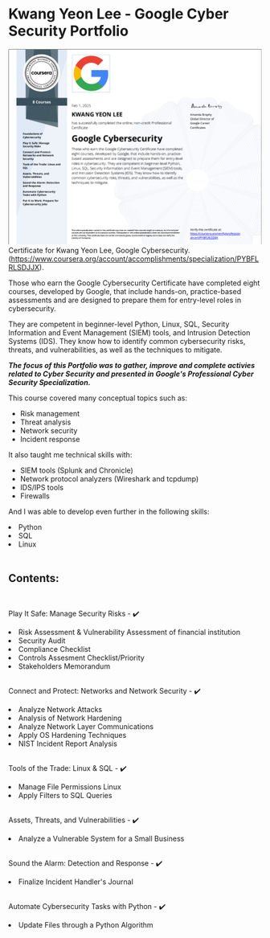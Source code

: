 # Kwang Yeon Lee - Google Cyber Security Portfolio
![Certificate of completion for Google Cybersecurity Professional Certificate for Kwang Yeon Lee](./certificate.png)
Certificate for Kwang Yeon Lee, Google Cybersecurity. (https://www.coursera.org/account/accomplishments/specialization/PYBFLRLSDJJX).


Those who earn the Google Cybersecurity Certificate have completed eight courses, developed by Google, that include hands-on, practice-based assessments and are designed to prepare them for entry-level roles in cybersecurity. 

They are competent in beginner-level Python, Linux, SQL, Security Information and Event Management (SIEM) tools, and Intrusion Detection Systems (IDS). They know how to identify common cybersecurity risks, threats, and vulnerabilities, as well as the techniques to mitigate.

***The focus of this Portfolio was to gather, improve and complete activies related to Cyber Security and presented in Google's Professional Cyber Security Specialization.*** 


This course covered many conceptual topics such as:
  * Risk management
  * Threat analysis
  * Network security
  * Incident response

It also taught me technical skills with:
  * SIEM tools (Splunk and Chronicle)
  * Network protocol analyzers (Wireshark and tcpdump)
  * IDS/IPS tools
  * Firewalls

And I was able to develop even further in the following skills:
<li>Python</li>
<li>SQL</li>
<li>Linux</li>
<br>

<h2>Contents:</h2>

<br>

Play It Safe: Manage Security Risks - ✔️
  <li>Risk Assessment & Vulnerability Assessment of financial institution</li>
  <li>Security Audit</li>
  <li>Compliance Checklist</li>
  <li>Controls Assesment Checklist/Priority</li>
  <li>Stakeholders Memorandum</li>
  
<br>

Connect and Protect: Networks and Network Security - ✔️
  <li>Analyze Network Attacks</li>
  <li>Analysis of Network Hardening</li>
  <li>Analyze Network Layer Communications</li>
  <li>Apply OS Hardening Techniques</li>
  <li>NIST Incident Report Analysis</li>
  
<br>

Tools of the Trade: Linux & SQL - ✔️
  <li>Manage File Permissions Linux</li>
  <li>Apply Filters to SQL Queries</li>
  
<br>

Assets, Threats, and Vulnerabilities - ✔️
  <li>Analyze a Vulnerable System for a Small Business</li>

<br>

Sound the Alarm: Detection and Response - ✔️
<li>Finalize Incident Handler's Journal</li>

<br>

Automate Cybersecurity Tasks with Python - ✔️
<li>Update Files through a Python Algorithm</li>
